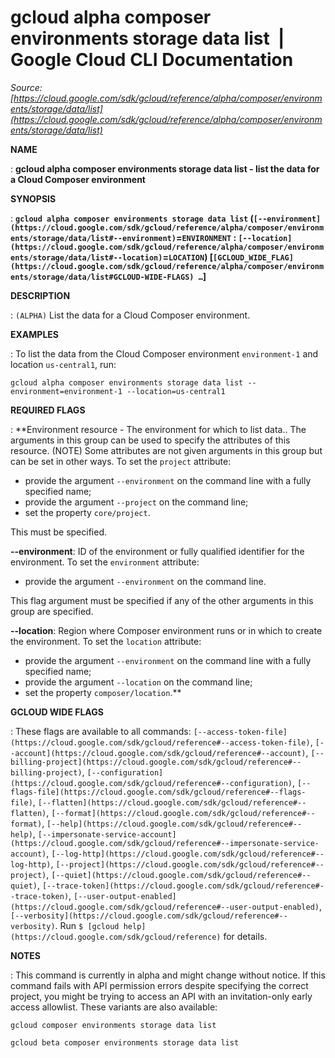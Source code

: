# gcloud alpha composer environments storage data list  |  Google Cloud CLI Documentation

*Source: [https://cloud.google.com/sdk/gcloud/reference/alpha/composer/environments/storage/data/list](https://cloud.google.com/sdk/gcloud/reference/alpha/composer/environments/storage/data/list)*

**NAME**

: **gcloud alpha composer environments storage data list - list the data for a Cloud Composer environment**

**SYNOPSIS**

: **`gcloud alpha composer environments storage data list` (`[--environment](https://cloud.google.com/sdk/gcloud/reference/alpha/composer/environments/storage/data/list#--environment)`=`ENVIRONMENT` : `[--location](https://cloud.google.com/sdk/gcloud/reference/alpha/composer/environments/storage/data/list#--location)`=`LOCATION`) [`[GCLOUD_WIDE_FLAG](https://cloud.google.com/sdk/gcloud/reference/alpha/composer/environments/storage/data/list#GCLOUD-WIDE-FLAGS) …`]**

**DESCRIPTION**

: `(ALPHA)` List the data for a Cloud Composer environment.

**EXAMPLES**

: To list the data from the Cloud Composer environment
``environment-1`` and location
``us-central1``, run:

```
gcloud alpha composer environments storage data list --environment=environment-1 --location=us-central1
```

**REQUIRED FLAGS**

: **Environment resource - The environment for which to list data.. The arguments in
this group can be used to specify the attributes of this resource. (NOTE) Some
attributes are not given arguments in this group but can be set in other ways.
To set the `project` attribute:

- provide the argument `--environment` on the command line with a fully
specified name;
- provide the argument `--project` on the command line;
- set the property `core/project`.

This must be specified.

**--environment**:
ID of the environment or fully qualified identifier for the environment.
To set the `environment` attribute:

- provide the argument `--environment` on the command line.

This flag argument must be specified if any of the other arguments in this group
are specified.

**--location**:
Region where Composer environment runs or in which to create the environment.
To set the `location` attribute:

- provide the argument `--environment` on the command line with a fully
specified name;
- provide the argument `--location` on the command line;
- set the property `composer/location`.**

**GCLOUD WIDE FLAGS**

: These flags are available to all commands: `[--access-token-file](https://cloud.google.com/sdk/gcloud/reference#--access-token-file)`,
`[--account](https://cloud.google.com/sdk/gcloud/reference#--account)`, `[--billing-project](https://cloud.google.com/sdk/gcloud/reference#--billing-project)`,
`[--configuration](https://cloud.google.com/sdk/gcloud/reference#--configuration)`,
`[--flags-file](https://cloud.google.com/sdk/gcloud/reference#--flags-file)`,
`[--flatten](https://cloud.google.com/sdk/gcloud/reference#--flatten)`, `[--format](https://cloud.google.com/sdk/gcloud/reference#--format)`, `[--help](https://cloud.google.com/sdk/gcloud/reference#--help)`, `[--impersonate-service-account](https://cloud.google.com/sdk/gcloud/reference#--impersonate-service-account)`,
`[--log-http](https://cloud.google.com/sdk/gcloud/reference#--log-http)`,
`[--project](https://cloud.google.com/sdk/gcloud/reference#--project)`, `[--quiet](https://cloud.google.com/sdk/gcloud/reference#--quiet)`, `[--trace-token](https://cloud.google.com/sdk/gcloud/reference#--trace-token)`, `[--user-output-enabled](https://cloud.google.com/sdk/gcloud/reference#--user-output-enabled)`,
`[--verbosity](https://cloud.google.com/sdk/gcloud/reference#--verbosity)`.
Run `$ [gcloud help](https://cloud.google.com/sdk/gcloud/reference)` for details.

**NOTES**

: This command is currently in alpha and might change without notice. If this
command fails with API permission errors despite specifying the correct project,
you might be trying to access an API with an invitation-only early access
allowlist. These variants are also available:

```
gcloud composer environments storage data list
```

```
gcloud beta composer environments storage data list
```